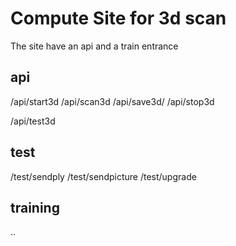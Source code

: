 # Compute Site for 3d scan

The site have an api and a train entrance

## api

/api/start3d
/api/scan3d
/api/save3d/
/api/stop3d

/api/test3d

## test

/test/sendply
/test/sendpicture
/test/upgrade

## training

..
